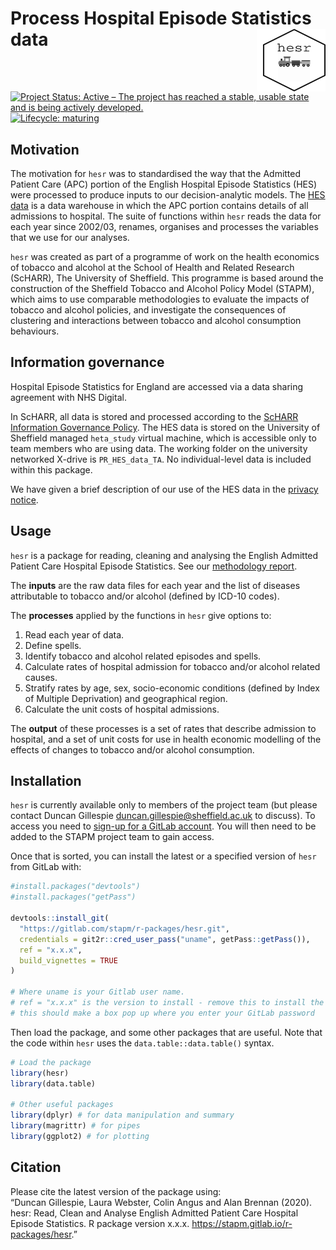
<!-- README.md is generated from README.Rmd. Please edit that file -->

# Process Hospital Episode Statistics data <img src="logo.png" align="right" style="padding-left:10px;background-color:white;" width="100" height="100" />

<!-- badges: start -->

[![Project Status: Active – The project has reached a stable, usable
state and is being actively
developed.](https://www.repostatus.org/badges/latest/active.svg)](https://www.repostatus.org/#active)
[![Lifecycle:
maturing](https://img.shields.io/badge/lifecycle-maturing-blue.svg)](https://www.tidyverse.org/lifecycle/#maturing)
<!-- badges: end -->

## Motivation

The motivation for `hesr` was to standardised the way that the Admitted
Patient Care (APC) portion of the English Hospital Episode Statistics
(HES) were processed to produce inputs to our decision-analytic models.
The [HES
data](https://digital.nhs.uk/data-and-information/data-tools-and-services/data-services/hospital-episode-statistics)
is a data warehouse in which the APC portion contains details of all
admissions to hospital. The suite of functions within `hesr` reads the
data for each year since 2002/03, renames, organises and processes the
variables that we use for our analyses.

`hesr` was created as part of a programme of work on the health
economics of tobacco and alcohol at the School of Health and Related
Research (ScHARR), The University of Sheffield. This programme is based
around the construction of the Sheffield Tobacco and Alcohol Policy
Model (STAPM), which aims to use comparable methodologies to evaluate
the impacts of tobacco and alcohol policies, and investigate the
consequences of clustering and interactions between tobacco and alcohol
consumption behaviours.

## Information governance

Hospital Episode Statistics for England are accessed via a data sharing
agreement with NHS Digital.

In ScHARR, all data is stored and processed according to the [ScHARR
Information Governance
Policy](https://www.sheffield.ac.uk/scharr/research/igov/policy00). The
HES data is stored on the University of Sheffield managed `heta_study`
virtual machine, which is accessible only to team members who are using
data. The working folder on the university networked X-drive is
`PR_HES_data_TA`. No individual-level data is included within this
package.

We have given a brief description of our use of the HES data in the
[privacy notice](https://stapm.gitlab.io/HES_privacy_notice.html).

## Usage

`hesr` is a package for reading, cleaning and analysing the English
Admitted Patient Care Hospital Episode Statistics. See our [methodology
report](https://stapm.gitlab.io/model-inputs/hosp_eng_methods_report/English_secondary_care_modelling_report.pdf).

The **inputs** are the raw data files for each year and the list of
diseases attributable to tobacco and/or alcohol (defined by ICD-10
codes).

The **processes** applied by the functions in `hesr` give options to:

1.  Read each year of data.  
2.  Define spells.  
3.  Identify tobacco and alcohol related episodes and spells.  
4.  Calculate rates of hospital admission for tobacco and/or alcohol
    related causes.  
5.  Stratify rates by age, sex, socio-economic conditions (defined by
    Index of Multiple Deprivation) and geographical region.  
6.  Calculate the unit costs of hospital admissions.

The **output** of these processes is a set of rates that describe
admission to hospital, and a set of unit costs for use in health
economic modelling of the effects of changes to tobacco and/or alcohol
consumption.

## Installation

`hesr` is currently available only to members of the project team (but
please contact Duncan Gillespie <duncan.gillespie@sheffield.ac.uk> to
discuss). To access you need to [sign-up for a GitLab
account](https://gitlab.com/). You will then need to be added to the
STAPM project team to gain access.

Once that is sorted, you can install the latest or a specified version
of `hesr` from GitLab with:

``` r
#install.packages("devtools")
#install.packages("getPass")

devtools::install_git(
  "https://gitlab.com/stapm/r-packages/hesr.git", 
  credentials = git2r::cred_user_pass("uname", getPass::getPass()),
  ref = "x.x.x",
  build_vignettes = TRUE
)

# Where uname is your Gitlab user name.
# ref = "x.x.x" is the version to install - remove this to install the latest version
# this should make a box pop up where you enter your GitLab password
```

Then load the package, and some other packages that are useful. Note
that the code within `hesr` uses the `data.table::data.table()` syntax.

``` r
# Load the package
library(hesr)
library(data.table)

# Other useful packages
library(dplyr) # for data manipulation and summary
library(magrittr) # for pipes
library(ggplot2) # for plotting
```

## Citation

Please cite the latest version of the package using:  
“Duncan Gillespie, Laura Webster, Colin Angus and Alan Brennan (2020).
hesr: Read, Clean and Analyse English Admitted Patient Care Hospital
Episode Statistics. R package version x.x.x.
<https://stapm.gitlab.io/r-packages/hesr>.”

